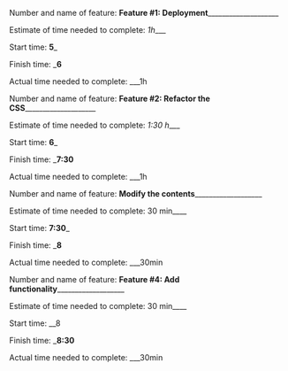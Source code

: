 Number and name of feature: ______Feature #1: Deployment__________________________

Estimate of time needed to complete: _1h____

Start time: __5___

Finish time: ___6__

Actual time needed to complete: ___1h


Number and name of feature: ______Feature #2: Refactor the CSS__________________________

Estimate of time needed to complete: _1:30 h____

Start time: __6___

Finish time: ___7:30__

Actual time needed to complete: ___1h

Number and name of feature: ______Modify the contents_________________________

Estimate of time needed to complete: 30 min____

Start time: __7:30___

Finish time: ___8__

Actual time needed to complete: ___30min

Number and name of feature: ______Feature #4: Add functionality_________________________

Estimate of time needed to complete: 30 min____

Start time: __8

Finish time: ___8:30__

Actual time needed to complete: ___30min
